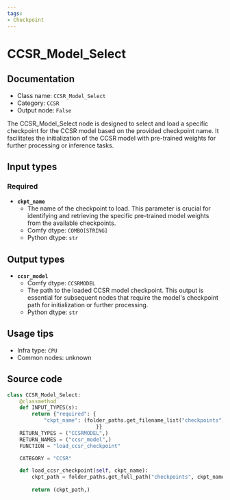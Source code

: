 ```yaml
---
tags:
- Checkpoint
---
```


# CCSR_Model_Select
## Documentation
- Class name: `CCSR_Model_Select`
- Category: `CCSR`
- Output node: `False`

The CCSR_Model_Select node is designed to select and load a specific checkpoint for the CCSR model based on the provided checkpoint name. It facilitates the initialization of the CCSR model with pre-trained weights for further processing or inference tasks.
## Input types
### Required
- **`ckpt_name`**
    - The name of the checkpoint to load. This parameter is crucial for identifying and retrieving the specific pre-trained model weights from the available checkpoints.
    - Comfy dtype: `COMBO[STRING]`
    - Python dtype: `str`
## Output types
- **`ccsr_model`**
    - Comfy dtype: `CCSRMODEL`
    - The path to the loaded CCSR model checkpoint. This output is essential for subsequent nodes that require the model's checkpoint path for initialization or further processing.
    - Python dtype: `str`
## Usage tips
- Infra type: `CPU`
- Common nodes: unknown


## Source code
```python
class CCSR_Model_Select:
    @classmethod
    def INPUT_TYPES(s):
        return {"required": { 
            "ckpt_name": (folder_paths.get_filename_list("checkpoints"),),                                             
                             }}
    RETURN_TYPES = ("CCSRMODEL",)
    RETURN_NAMES = ("ccsr_model",)
    FUNCTION = "load_ccsr_checkpoint"

    CATEGORY = "CCSR"

    def load_ccsr_checkpoint(self, ckpt_name):
        ckpt_path = folder_paths.get_full_path("checkpoints", ckpt_name)
        
        return (ckpt_path,)

```
